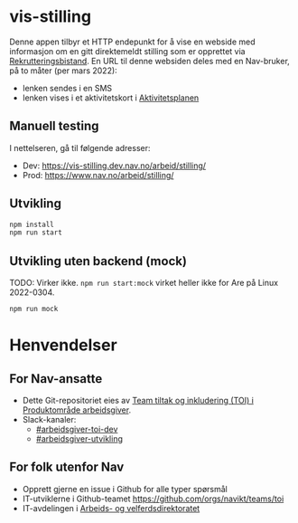 # vis-stilling

Denne appen tilbyr et HTTP endepunkt for å vise en webside med informasjon om en gitt direktemeldt stilling som er opprettet via [Rekrutteringsbistand](https://github.com/navikt/rekrutteringsbistand-container). En URL til denne websiden deles med en Nav-bruker, på to måter (per mars 2022): 
* lenken sendes i en SMS
* lenken vises i et aktivitetskort i [Aktivitetsplanen](https://github.com/navikt/aktivitetsplan)


## Manuell testing
I nettelseren, gå til følgende adresser:

- Dev: https://vis-stilling.dev.nav.no/arbeid/stilling/<stillingsId>
- Prod: https://www.nav.no/arbeid/stilling/<stillingsId>


## Utvikling

```sh
npm install
npm run start
```

## Utvikling uten backend (mock)

TODO: Virker ikke. `npm run start:mock` virket heller ikke for Are på Linux 2022-0304.
```sh
npm run mock
```


# Henvendelser

## For Nav-ansatte
* Dette Git-repositoriet eies av [Team tiltak og inkludering (TOI) i Produktområde arbeidsgiver](https://teamkatalog.nais.adeo.no/team/0150fd7c-df30-43ee-944e-b152d74c64d6).
* Slack-kanaler:
  * [#arbeidsgiver-toi-dev](https://nav-it.slack.com/archives/C02HTU8DBSR)
  * [#arbeidsgiver-utvikling](https://nav-it.slack.com/archives/CD4MES6BB)

## For folk utenfor Nav
* Opprett gjerne en issue i Github for alle typer spørsmål
* IT-utviklerne i Github-teamet https://github.com/orgs/navikt/teams/toi
* IT-avdelingen i [Arbeids- og velferdsdirektoratet](https://www.nav.no/no/NAV+og+samfunn/Kontakt+NAV/Relatert+informasjon/arbeids-og-velferdsdirektoratet-kontorinformasjon)
